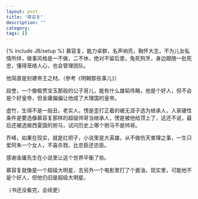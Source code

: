 ```yaml
---
layout: post
title: "慕容复"
description: ""
category: 
tags: []
---
```

{% include JB/setup %}
慕容复，能力卓群，名声响亮，胸怀大志，不为儿女私情所绊，做事风格是一不做，二不休，绝对不留后患，兔死狗烹，身边跟随一批死忠，懂得笼络人心，也会管理团队。

他简直是封建帝王之材。（参考《明朝那些事儿》）

段誉，一个像极贾宝玉那般的公子哥儿，能有什么雄韬伟略，他是个好人，但不会是个好皇帝，但金庸偏偏让他成了大理国的皇帝。

虚竹，生得不是一般丑，老实人，愣是歪打正着的被无涯子选为继承人，人家硬性条件是要选像慕容复那样的超级帅哥当继承人，愣是被他给顶上了，这还不说，最后还被选做西夏国的驸马，试问历史上哪个驸马不是帅哥。

乔峰，如果在现实，就是扛把子，小说里是大英雄，从不做伤天害理之事，一生只爱阿朱一个女人，不喜杀戮，比忠臣还忠臣。

感谢金庸先生在小说里让这个世界平衡了些。

慕容复就像是一个超级大明星，去另外一个电影里打了个酱油，现实里，可能他不是个好人，但他仍旧是超级大明星。

（书还没看完，会续更）
